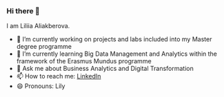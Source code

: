 ### Hi there 👋

I am Liliia Aliakberova. 
<!--
**Liliia-Aliakberova/Liliia-Aliakberova** is a ✨ _special_ ✨ repository because its `README.md` (this file) appears on your GitHub profile.
-->

- 🔭 I’m currently working on projects and labs included into my Master degree programme
- 🌱 I’m currently learning Big Data Management and Analytics within the framework of the Erasmus Mundus programme
- 💬 Ask me about Business Analytics and Digital Transformation
- 📫 How to reach me: [LinkedIn](https://www.linkedin.com/in/liliia-aliakberova-85950319a/)
- 😄 Pronouns: Lily

